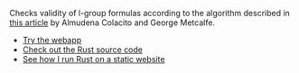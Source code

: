 Checks validity of l-group formulas according to the algorithm described in [this article](https://arxiv.org/abs/1809.02574) by Almudena Colacito and George Metcalfe.
- [Try the webapp](https://raw-bacon.github.io/raw-validity-webapp/)
- [Check out the Rust source code](https://github.com/raw-bacon/raw-validity)
- [See how I run Rust on a static website](https://github.com/raw-bacon/raw-validity-webapp/)
